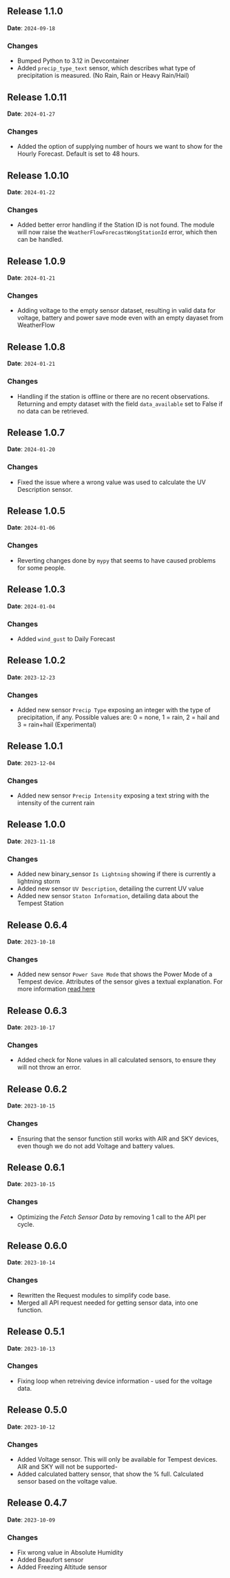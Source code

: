 ## Release 1.1.0

**Date**: `2024-09-18`

### Changes

- Bumped Python to 3.12 in Devcontainer
- Added `precip_type_text` sensor, which describes what type of precipitation is measured. (No Rain, Rain or Heavy Rain/Hail)


## Release 1.0.11

**Date**: `2024-01-27`

### Changes

- Added the option of supplying number of hours we want to show for the Hourly Forecast. Default is set to 48 hours.


## Release 1.0.10

**Date**: `2024-01-22`

### Changes

- Added better error handling if the Station ID is not found. The module will now raise the `WeatherFlowForecastWongStationId` error, which then can be handled.

## Release 1.0.9

**Date**: `2024-01-21`

### Changes

- Adding voltage to the empty sensor dataset, resulting in valid data for voltage, battery and power save mode even with an empty dayaset from WeatherFlow

## Release 1.0.8

**Date**: `2024-01-21`

### Changes

- Handling if the station is offline or there are no recent observations. Returning and empty dataset with the field `data_available` set to False if no data can be retrieved.

## Release 1.0.7

**Date**: `2024-01-20`

### Changes

- Fixed the issue where a wrong value was used to calculate the UV Description sensor.

## Release 1.0.5

**Date**: `2024-01-06`

### Changes

- Reverting changes done by `mypy` that seems to have caused problems for some people.

## Release 1.0.3

**Date**: `2024-01-04`

### Changes

- Added `wind_gust` to Daily Forecast

## Release 1.0.2

**Date**: `2023-12-23`

### Changes

- Added new sensor `Precip Type` exposing an integer with the type of precipitation, if any. Possible values are: 0 = none, 1 = rain, 2 = hail and 3 = rain+hail (Experimental)

## Release 1.0.1

**Date**: `2023-12-04`

### Changes

- Added new sensor `Precip Intensity` exposing a text string with the intensity of the current rain

## Release 1.0.0

**Date**: `2023-11-18`

### Changes

- Added new binary_sensor `Is Lightning` showing if there is currently a lightning storm
- Added new sensor `UV Description`, detailing the current UV value
- Added new sensor `Staton Information`, detailing data about the Tempest Station

## Release 0.6.4

**Date**: `2023-10-18`

### Changes

- Added new sensor `Power Save Mode` that shows the Power Mode of a Tempest device. Attributes of the sensor gives a textual explanation. For more information [read here](https://help.weatherflow.com/hc/en-us/articles/360048877194-Solar-Power-Rechargeable-Battery)

## Release 0.6.3

**Date**: `2023-10-17`

### Changes

- Added check for None values in all calculated sensors, to ensure they will not throw an error.

## Release 0.6.2

**Date**: `2023-10-15`

### Changes

- Ensuring that the sensor function still works with AIR and SKY devices, even though we do not add Voltage and battery values.

## Release 0.6.1

**Date**: `2023-10-15`

### Changes

- Optimizing the *Fetch Sensor Data* by removing 1 call to the API per cycle.

## Release 0.6.0

**Date**: `2023-10-14`

### Changes

- Rewritten the Request modules to simplify code base.
- Merged all API request needed for getting sensor data, into one function.

## Release 0.5.1

**Date**: `2023-10-13`

### Changes

- Fixing loop when retreiving device information - used for the voltage data.

## Release 0.5.0

**Date**: `2023-10-12`

### Changes

- Added Voltage sensor. This will only be available for Tempest devices. AIR and SKY will not be supported-
- Added calculated battery sensor, that show the % full. Calculated sensor based on the voltage value.


## Release 0.4.7

**Date**: `2023-10-09`

### Changes

- Fix wrong value in Absolute Humidity
- Added Beaufort sensor
- Added Freezing Altitude sensor